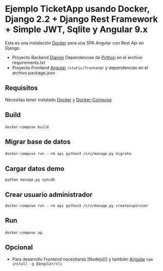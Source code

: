 # Ejemplo TicketApp usando Docker, Django 2.2 + Django Rest Framework + Simple JWT, Sqlite y Angular 9.x
Esta es una instalación [Docker][] para una SPA Angular con Rest Api en Django.

- Proyecto Backend [Django][] Dependencias de [Python][] en el archivo requirements.txt
- Proyecto Frontend [Angular][] `/static/frontend/` y dependencias en el archivo package.json

## Requisitos 
Necesitas tener instalado [Docker][] y [Docker-Compose][].


## Build
`docker-compose build`.

## Migrar base de datos
`docker-compose run --rm api python3 /srv/manage.py migrate`.

## Cargar datos demo
`python manage.py syncdb`

## Crear usuario administrador
`docker-compose run --rm api python3 /srv/manage.py createsuperuser`

## Run
`docker-compose up`.

## Opcional
- Para desarrollo Frontend necesitarás [Nodejs][] y también [Angular][] `npm install -g @angular/cli`

[Angular]: https://angular.io/
[Docker]: https://www.docker.com/
[Django]: https://www.djangoproject.com/
[Python]: https://www.python.org/
[Docker-Compose]: https://docs.docker.com/compose/
